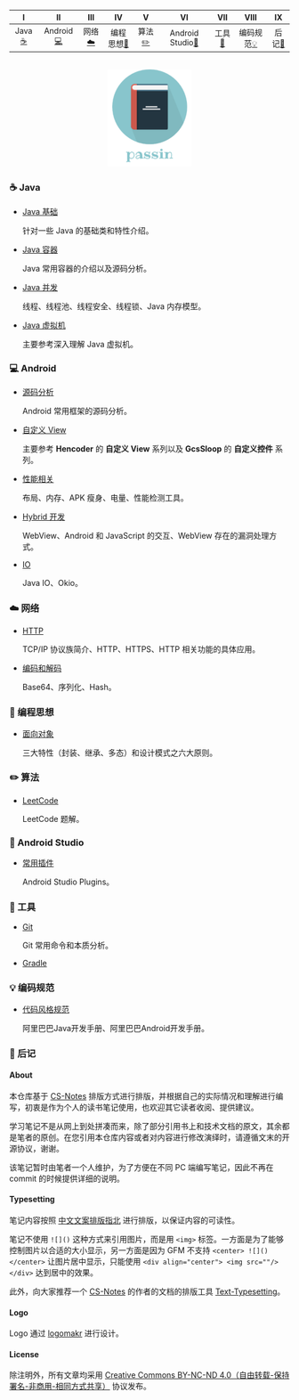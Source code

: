   
| Ⅰ | Ⅱ | Ⅲ | Ⅳ | Ⅴ | Ⅵ | Ⅶ | Ⅷ | Ⅸ |
| :---------: | :---------: | :---------: | :---------: | :---------: | :---------: | :---------: | :---------: | :---------: |
| Java[:coffee:](#coffee-java) | Android[:computer:](#android-computer) | 网络[:cloud:](#cloud-网络) | 编程思想[:couple:](#couple-编程思想) | 算法[:pencil2:](#pencil2-算法) | Android Studio[:speak_no_evil:](#speak_no_evil-android-studio) | 工具[:hammer:](#hammer-工具) | 编码规范[:bulb:](#bulb-编码规范) | 后记[:memo:](#memo-后记) |
    

<br>
<div align="center">
    <img src="pictures//LogoMakr_3qozGk.png" width="150px">
</div>


### :coffee: Java 

- [Java 基础](https://github.com/passin95/LearningNotes/blob/master/notes/Java%20基础.md)

  针对一些 Java 的基础类和特性介绍。

- [Java 容器](https://github.com/passin95/LearningNotes/blob/master/notes/Java%20容器.md)

  Java 常用容器的介绍以及源码分析。

- [Java 并发](https://github.com/passin95/LearningNotes/blob/master/notes/Java%20并发.md)

  线程、线程池、线程安全、线程锁、Java 内存模型。

- [Java 虚拟机](https://github.com/passin95/LearningNotes/blob/master/notes/Java%20虚拟机.md)

  主要参考深入理解 Java 虚拟机。

### :computer: Android 

- [源码分析](https://github.com/passin95/LearningNotes/blob/master/notes/源码分析.md)

  Android 常用框架的源码分析。

- [自定义 View](https://github.com/passin95/LearningNotes/blob/master/notes/自定义%20View.md)

  主要参考 **Hencoder** 的 **自定义 View** 系列以及 **GcsSloop** 的 **自定义控件** 系列。

- [性能相关](https://github.com/passin95/LearningNotes/blob/master/notes/性能相关.md)

  布局、内存、APK 瘦身、电量、性能检测工具。

- [Hybrid 开发](https://github.com/passin95/LearningNotes/blob/master/notes/hybrid%20开发.md)

  WebView、Android 和 JavaScript 的交互、WebView 存在的漏洞处理方式。

- [IO](https://github.com/passin95/LearningNotes/blob/master/notes/IO.md)

  Java IO、Okio。

### :cloud: 网络 

- [HTTP](https://github.com/passin95/LearningNotes/blob/master/notes/HTTP.md)

  TCP/IP 协议族简介、HTTP、HTTPS、HTTP 相关功能的具体应用。

- [编码和解码](https://github.com/passin95/LearningNotes/blob/master/notes/编码和解码.md)

  Base64、序列化、Hash。

### :couple: 编程思想 

- [面向对象](https://github.com/passin95/LearningNotes/blob/master/notes/面向对象.md)

  三大特性（封装、继承、多态）和设计模式之六大原则。

### :pencil2: 算法 

- [LeetCode](https://github.com/passin95/LearningNotes/blob/master/notes/LeetCode.md)

  LeetCode 题解。

### :speak_no_evil: Android Studio 

- [常用插件](https://github.com/passin95/LearningNotes/blob/master/notes/Android%20Studio%20Plugins.md)

  Android Studio Plugins。

### :hammer: 工具 

- [Git](https://github.com/passin95/LearningNotes/blob/master/notes/Git.md)

  Git 常用命令和本质分析。

- [Gradle](https://github.com/passin95/LearningNotes/blob/master/notes/Gradle.md)

### :bulb: 编码规范 

- [代码风格规范](https://github.com/passin95/LearningNotes/blob/master/notes/代码风格规范.md)

  阿里巴巴Java开发手册、阿里巴巴Android开发手册。

### :memo: 后记 

#### About

本仓库基于 [CS-Notes](https://github.com/CyC2018/CS-Notes) 排版方式进行排版，并根据自己的实际情况和理解进行编写，初衷是作为个人的读书笔记使用，也欢迎其它读者收阅、提供建议。

学习笔记不是从网上到处拼凑而来，除了部分引用书上和技术文档的原文，其余都是笔者的原创。在您引用本仓库内容或者对内容进行修改演绎时，请遵循文末的开源协议，谢谢。

该笔记暂时由笔者一个人维护，为了方便在不同 PC 端编写笔记，因此不再在 commit 的时候提供详细的说明。

#### Typesetting

笔记内容按照 [中文文案排版指北](https://mazhuang.org/wiki/chinese-copywriting-guidelines/) 进行排版，以保证内容的可读性。

笔记不使用 `![]()` 这种方式来引用图片，而是用 `<img>` 标签。一方面是为了能够控制图片以合适的大小显示，另一方面是因为 GFM 不支持 `<center> ![]() </center>` 让图片居中显示，只能使用 `<div align="center"> <img src=""/> </div>` 达到居中的效果。

此外，向大家推荐一个 [CS-Notes](https://github.com/CyC2018/CS-Notes) 的作者的文档的排版工具 [Text-Typesetting](https://cyc2018.github.io/Text-Typesetting/)。

#### Logo

Logo 通过 [logomakr](https://logomakr.com/) 进行设计。

#### License

除注明外，所有文章均采用 [Creative Commons BY-NC-ND 4.0（自由转载-保持署名-非商用-相同方式共享）](https://creativecommons.org/licenses/by-nc-sa/4.0/deed.zh) 协议发布。

